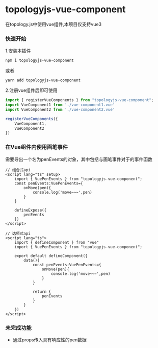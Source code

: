 # topologyjs-vue-component
在topology.js中使用vue组件,本项目仅支持vue3



### 快速开始

1.安装本插件

```shell
npm i topologyjs-vue-component
```

或者

```shell
yarn add topologyjs-vue-component
```



2.注册vue组件后即可使用

```typescript
import { registerVueComponents } from "topologyjs-vue-component";
import VueComponent1 from './vue-component1.vue'
import VueComponent2 from './vue-component2.vue'

registerVueComponents({
    VueComponent1,
    VueComponent2
})
```



### 在Vue组件内使用画笔事件

需要导出一个名为penEvents的对象，其中包括与画笔事件对于的事件函数

```vue
// 组合式api
<script lang="ts" setup>
    import { VuePenEvents } from "topologyjs-vue-component";
    const penEvents:VuePenEvents={
        onMove(pen){
            console.log('move~~~',pen)
        }
    }
    
    defineExpose({
        penEvents
    })
</script>

// 选项式api
<script lang="ts">
    import { defineComponent } from "vue"
    import { VuePenEvents } from "topologyjs-vue-component";
    
    export default defineComponent({
        data(){
            const penEvents:VuePenEvents={
                onMove(pen){
                    console.log('move~~~',pen)
                }
            }
            
            return {
                penEvents
            }
        }
    })
</script>
```



### 未完成功能

- 通过props传入具有响应性的pen数据
